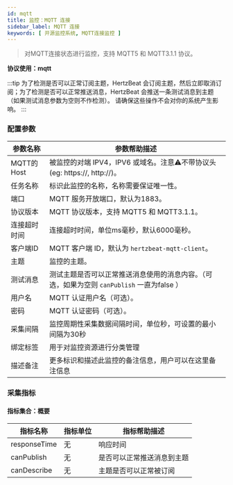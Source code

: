 ```yaml
---
id: mqtt
title: 监控：MQTT 连接
sidebar_label: MQTT 连接
keywords: [ 开源监控系统, MQTT连接监控 ]
---
```


> 对MQTT连接状态进行监控，支持 MQTT5 和 MQTT3.1.1 协议。

**协议使用：mqtt**

:::tip
为了检测是否可以正常订阅主题，HertzBeat 会订阅主题，然后立即取消订阅；为了检测是否可以正常推送消息，HertzBeat 会推送一条测试消息到主题（如果测试消息参数为空则不作检测）。
请确保这些操作不会对你的系统产生影响。
:::

### 配置参数

| 参数名称      | 参数帮助描述                                                  |
|-----------|---------------------------------------------------------|
| MQTT的Host | 被监控的对端 IPV4，IPV6 或域名。注意⚠️不带协议头(eg: https://, http://)。  |
| 任务名称      | 标识此监控的名称，名称需要保证唯一性。                                     |
| 端口        | MQTT 服务开放端口，默认为1883。                                    |
| 协议版本      | MQTT 协议版本，支持 MQTT5 和 MQTT3.1.1。                         |
| 连接超时时间    | 连接超时时间，单位ms毫秒，默认6000毫秒。                                 |
| 客户端ID     | MQTT 客户端 ID，默认为 `hertzbeat-mqtt-client`。                |
| 主题        | 监控的主题。                                                  |
| 测试消息      | 测试主题是否可以正常推送消息使用的消息内容。（可选，如果为空则 `canPublish` 一直为false ） |
| 用户名       | MQTT 认证用户名（可选）。                                         |
| 密码        | MQTT 认证密码（可选）。                                          |
| 采集间隔      | 监控周期性采集数据间隔时间，单位秒，可设置的最小间隔为30秒                          |
| 绑定标签      | 用于对监控资源进行分类管理                                           |
| 描述备注      | 更多标识和描述此监控的备注信息，用户可以在这里备注信息                             |

### 采集指标

#### 指标集合：概要

| 指标名称         | 指标单位 | 指标帮助描述        |
|--------------|------|---------------|
| responseTime | 无    | 响应时间          |
| canPublish   | 无    | 是否可以正常推送消息到主题 |
| canDescribe  | 无    | 主题是否可以正常被订阅   |

